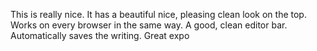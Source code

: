 This is really nice. It has a beautiful nice, pleasing clean look on the top. Works on every browser in the same way. A good, clean editor bar. Automatically saves the writing. Great expo
